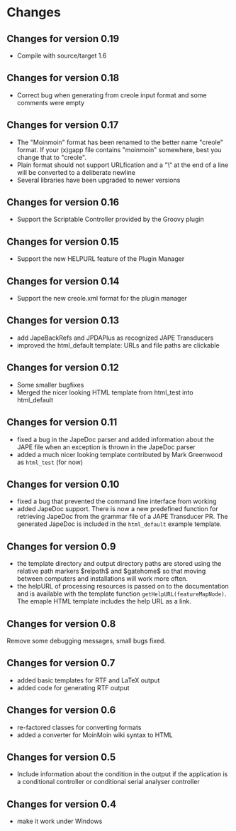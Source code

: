 # Changes

<h2>Changes for version 0.19</h2>

<ul>
<li>Compile with source/target 1.6</li>
</ul>

<h2>Changes for version 0.18</h2>

<ul>
<li>Correct bug when generating from creole input format and some comments were empty</li>
</ul>

<h2>Changes for version 0.17</h2>

<ul>
<li>The "Moinmoin" format has been renamed to the better name "creole" format. If your (x)gapp file contains "moinmoin" somewhere, best you change that to "creole".</li>
<li>Plain format should not support URLfication and a "\" at the end of a line will be converted to a deliberate newline</li>
<li>Several libraries have been upgraded to newer versions</li>
</ul>

<h2>Changes for version 0.16</h2>

<ul>
<li>Support the Scriptable Controller provided by the Groovy plugin</li>
</ul>

<h2>Changes for version 0.15</h2>

<ul>
<li>Support the new HELPURL feature of the Plugin Manager</li>
</ul>

<h2>Changes for version 0.14</h2>

<ul>
<li>Support the new creole.xml format for the plugin manager</li>
</ul>

<h2>Changes for version 0.13</h2>

<ul>
<li>add JapeBackRefs and JPDAPlus as recognized JAPE Transducers</li>
<li>improved the html_default template: URLs and file paths are clickable</li>
</ul>

<h2>Changes for version 0.12</h2>

<ul>
<li>Some smaller bugfixes</li>
<li>Merged the nicer looking HTML template from html_test into html_default</li>
</ul>

<h2>Changes for version 0.11</h2>

<ul>
<li>fixed a bug in the JapeDoc parser and added information about the JAPE file when an exception is thrown in the JapeDoc parser</li>
<li>added a much nicer looking template contributed by Mark Greenwood as <code>html_test</code> (for now)</li>
</ul>

<h2>Changes for version 0.10</h2>

<ul>
<li>fixed a bug that prevented the command line interface from working</li>
<li>added JapeDoc support. There is now a new predefined function for retrieving JapeDoc from the grammar file of a JAPE Transducer PR. The generated JapeDoc is included in the <code>html_default</code> example template.</li>
</ul>

<h2>Changes for version 0.9</h2>

<ul>
<li>the template directory and output directory paths are stored using the relative path markers $relpath$ and $gatehome$ so that moving between computers and installations will work more often.</li>
<li>the helpURL of processing resources is passed on to the documentation and is available with the template function <code>getHelpURL(featureMapNode)</code>. The emaple HTML template includes the help URL as a link.</li>
</ul>

<h2>Changes for version 0.8</h2>

<p>Remove some debugging messages, small bugs fixed.</p>

<h2>Changes for version 0.7</h2>

<ul>
<li>added basic templates for RTF and LaTeX output</li>
<li>added code for generating RTF output</li>
</ul>

<h2>Changes for version 0.6</h2>

<ul>
<li>re-factored classes for converting formats</li>
<li>added a converter for MoinMoin wiki syntax to HTML</li>
</ul>

<h2>Changes for version 0.5</h2>

<ul>
<li>Include information about the condition in the output if the application is a conditional controller or conditional serial analyser controller</li>
</ul>

<h2>Changes for version 0.4</h2>

<ul>
<li>make it work under Windows</li>
</ul>
